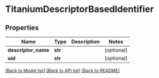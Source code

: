 # TitaniumDescriptorBasedIdentifier


## Properties
Name | Type | Description | Notes
------------ | ------------- | ------------- | -------------
**descriptor_name** | **str** |  | [optional] 
**uid** | **str** |  | [optional] 

[[Back to Model list]](../README.md#documentation-for-models) [[Back to API list]](../README.md#documentation-for-api-endpoints) [[Back to README]](../README.md)


